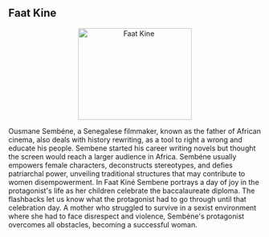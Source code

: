 ## Faat Kine

<p align="center"> 
<img src="https://newsreel.org/titleimages/FAAT-KINE.jpg" alt="Faat Kine" width="226" height="183"/>   
</p>

Ousmane Sembéne, a Senegalese filmmaker,
 known as the father of African cinema, also deals 
with history rewriting, as a tool to right a wrong 
and educate his people. Sembene started his career 
writing novels but thought the screen would reach a larger 
audience in Africa. Sembéne usually empowers female characters, 
deconstructs stereotypes, and defies patriarchal power, unveiling
 traditional structures that may contribute to women disempowerment. 
In Faat Kiné Sembene portrays a day of joy in the protagonist's life as
 her children celebrate the baccalaureate diploma. The flashbacks let
 us know what the protagonist had to go through until that celebration day. 
A mother who struggled to survive in a sexist environment 
where she had to face disrespect and violence,
 Sembéne's protagonist overcomes all obstacles, becoming a successful woman.
